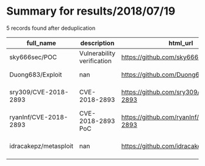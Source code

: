
# Summary for results/2018/07/19
    
5 records found after deduplication

| full_name | description | html_url | matched_list | matched_count | pushed_at | size | stargazers_count | language | forks_count | vul_ids |
|-----------------------|----------------------------|------------------------------------------|----------------------------------|-----------------|---------------------------|--------|--------------------|------------|---------------|-------------------|
| sky666sec/POC | Vulnerability verification | https://github.com/sky666sec/POC | ['vulnerability poc'] | 1 | 2018-07-19 07:55:26+00:00 | 22 | 6 | Python | 2 | [] |
| Duong683/Exploit | nan | https://github.com/Duong683/Exploit | ['exploit'] | 1 | 2018-07-19 03:51:21+00:00 | 255 | 0 | nan | 0 | [] |
| sry309/CVE-2018-2893 | CVE-2018-2893 | https://github.com/sry309/CVE-2018-2893 | ['cve-2'] | 1 | 2018-07-19 05:59:00+00:00 | 0 | 0 | Python | 42 | ['CVE-2018-2893'] |
| ryanInf/CVE-2018-2893 | CVE-2018-2893 PoC | https://github.com/ryanInf/CVE-2018-2893 | ['cve poc', 'cve-2'] | 2 | 2018-07-19 06:12:51+00:00 | 0 | 28 | Python | 37 | ['CVE-2018-2893'] |
| idracakepz/metasploit | nan | https://github.com/idracakepz/metasploit | ['metasploit module OR payload'] | 1 | 2018-07-19 15:45:30+00:00 | 26 | 0 | nan | 0 | [] |
